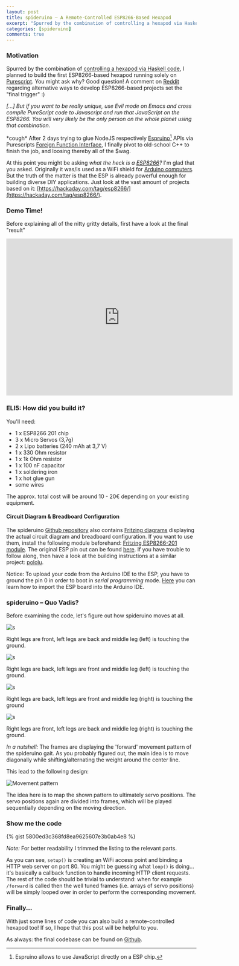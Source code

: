 ```yaml
---
layout: post
title: spideruino – A Remote-Controlled ESP8266-Based Hexapod
excerpt: "Spurred by the combination of controlling a hexapod via Haskell code, I planned to build the first ESP8266-based hexapod running solely on PureScript..."
categories: [spideruino]
comments: true
---
```


### Motivation
Spurred by the combination of [controlling a hexapod via Haskell code](http://blog.sigfpe.com/2011/02/build-yourself-bluetooth-controlled-six.html), I planned to build the first ESP8266-based hexapod running solely on [Purescript](http://www.purescript.org/). You might ask why? Good question! A comment on [Reddit](https://www.reddit.com/r/esp8266/comments/3xein6/alternative_way_to_develop_esp8266based_project/cy7mu9z) regarding alternative ways to develop ESP8266-based projects set the "final trigger" :)

_[...] But if you want to be really unique, use Evil mode on Emacs and cross compile PureScript code to Javascript and run that JavaScript on the ESP8266. You will very likely be the only person on the whole planet using that combination._

\*cough\* After 2 days trying to glue NodeJS respectively [Espruino](http://www.espruino.com/)[^1] APIs via Purescripts [Foreign Function Interface](http://www.purescript.org/learn/ffi/), I finally pivot to old-school C++ to finish the job, and loosing thereby all of the $wag.

[^1]: Espruino allows to use JavaScript directly on a ESP chip.

At this point you might be asking *what the heck is a [ESP8266](https://en.wikipedia.org/wiki/ESP8266)?* I'm glad that you asked. Originally it was/is used as a WiFi shield for [Arduino computers](https://www.arduino.cc/). But the truth of the matter is that the ESP is already powerful enough for building diverse DIY applications. Just look at the vast amount of projects based on it: [https://hackaday.com/tag/esp8266/](https://hackaday.com/tag/esp8266/).

### Demo Time!
Before explaining all of the nitty gritty details, first have a look at the final "result"

<iframe width="600" height="415" src="https://www.youtube.com/embed/oVFrtwVP7xY" frameborder="0" allowfullscreen></iframe>

### ELI5: How did you build it?

You'll need:

* 1 x ESP8266 201 chip
* 3 x Micro Servos (3,7g)
* 2 x Lipo batteries (240 mAh at 3,7 V)
* 1 x 330 Ohm resistor
* 1 x 1k Ohm resistor
* 1 x 100 nF capacitor
* 1 x soldering iron
* 1 x hot glue gun
* some wires

The approx. total cost will be around 10 - 20€ depending on your existing equipment.

#### Circuit Diagram & Breadboard Configuration
The spideruino [Github repository](https://github.com/qabbasi/spideruino) also contains [Fritzing diagrams](http://fritzing.org/home/) displaying the actual circuit diagram and breadboard configuration. If you want to use them, install the following module beforehand: [Fritzing ESP8266-201 module](https://github.com/ydonnelly/ESP8266_fritzing/blob/master/ESP8266-201%20WiFi%20Module.fzpz).
The original ESP pin out can be found [here](https://www.mikrocontroller.net/attachment/307864/esp8266_esp_201_module_pinout_diagram_cheat_sheet_by_adlerweb-d9iwmqp.jpg).
If you have trouble to follow along, then have a look at the building instructions at a similar project: [pololu](https://pololu.com/docs/0J42/all).

Notice: To upload your code from the Arduino IDE to the ESP, you have to ground the pin 0 in order to boot in _serial programming_ mode.
[Here](https://github.com/esp8266/Arduino) you can learn how to import the ESP board into the Arduino IDE.

### spideruino – Quo Vadis?
Before examining the code, let's figure out how spideruino moves at all.

![s](https://a.pololu-files.com/picture/0J2123.1200.jpg?c47bf4a217b05b97661d7efb1f168f28)

Right legs are front, left legs are back and middle leg (left) is touching the ground.

![s](https://a.pololu-files.com/picture/0J2124.1200.jpg?dfd0a2ed1171f439c8611155e0d1365c)

Right legs are back, left legs are front and middle leg (left) is touching the ground.

![s](https://a.pololu-files.com/picture/0J2125.1200.jpg?bc0742dee89f1c0a71a8340e4f1baddd)

Right legs are back, left legs are front and middle leg (right) is touching the ground

![s](https://a.pololu-files.com/picture/0J2122.1200.jpg?4401a4d78dcd5bbd45be504f095e6fa2)

Right legs are front, left legs are back and middle leg (right) is touching the ground.

*In a nutshell:* The frames are displaying the 'forward' movement pattern of the spideruino gait. As you probably figured out, the main idea is to move diagonally while shifting/alternating the weight around the center line.

This lead to the following design:

![Movement pattern](http://i.imgur.com/Zih4qwql.png)

The idea here is to map the shown pattern to ultimately servo positions. The servo positions again are divided into frames, which will be played sequentially depending on the moving direction.

### Show me the code

{% gist 5800ed3c368fd8ea9625607e3b0ab4e8 %}

*Note:* For better readability I trimmed the listing to the relevant parts.

As you can see, `setup()` is creating an WiFi access point and binding a HTTP web server on port 80. You might be guessing what `loop()` is doing... it's basically a callback function to handle incoming HTTP client requests. The rest of the code should be trivial to understand: when for example `/forward` is called then the well tuned frames (i.e. arrays of servo positions) will be simply looped over in order to perform the corresponding movement.

### Finally...

With just some lines of code you can also build a remote-controlled hexapod too! If so, I hope that this post will be helpful to you.

As always: the final codebase can be found on [Github](https://github.com/qabbasi/spideruino).
